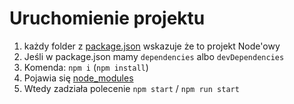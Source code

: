 # Uruchomienie projektu

1. każdy folder z [package.json](./package.json) wskazuje że to projekt Node'owy
2. Jeśli w package.json mamy `dependencies` albo `devDependencies`
3. Komenda: `npm i` (`npm install`)
4. Pojawia się [node_modules](./node_modules)
5. Wtedy zadziała polecenie `npm start` / `npm run start`